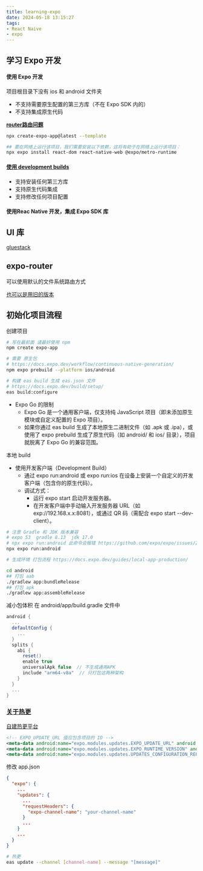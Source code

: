 ```yaml
---
title: learning-expo
date: 2024-05-18 13:15:27
tags:
- React Naive
- expo
---
```


## 学习 Expo 开发

#### 使用 Expo 开发

项目根目录下没有 ios 和 android 文件夹
- 不支持需要原生配置的第三方库（不在 Expo SDK 内的）
- 不支持集成原生代码

**[router路由问题](https://github.com/expo/expo/issues/28898)**

```sh
npx create-expo-app@latest --template

## 要在网络上运行该项目，我们需要安装以下依赖，这将有助于在网络上运行该项目：
npx expo install react-dom react-native-web @expo/metro-runtime
```

#### [使用 development builds](https://expo.nodejs.cn/guides/local-app-development/)

- 支持安装任何第三方库
- 支持原生代码集成
- 支持修改任何项目配置

#### 使用Reac Native 开发，集成 Expo SDK 库


## UI 库

[gluestack](https://gluestack.io/)


## expo-router

可以使用默认的文件系统路由方式

[也可以是用旧的版本](https://github.com/craftzdog/react-native-animated-todo)


## 初始化项目流程

创建项目
```bash
# 写在最前面 请最好使用 npm
npm create expo-app

# 需要 原生包
# https://docs.expo.dev/workflow/continuous-native-generation/
npm expo prebuild --platform ios/android

# 构建 eas build 生成 eas.json 文件
# https://docs.expo.dev/build/setup/
eas build:configure
```

+ ​​Expo Go 的限制​​
  + Expo Go 是一个通用客户端，仅支持纯 JavaScript 项目（即未添加原生模块或自定义配置的 Expo 项目）。
  + 如果你通过 eas build 生成了本地原生二进制文件（如 .apk 或 .ipa），或使用了 expo prebuild 生成了原生代码（如 android/ 和 ios/ 目录），项目就脱离了 Expo Go 的兼容范围。

本地 build

+ 使用开发客户端（Development Build）​​
  + 通过 expo run:android 或 expo run:ios 在设备上安装一个​​自定义的开发客户端​​（包含你的原生代码）。
  + 调试方式：
    + 运行 expo start 启动开发服务器。
    + 在开发客户端中手动输入开发服务器 URL（如 exp://192.168.x.x:8081），或通过 QR 码（需配合 expo start --dev-client）。

```bash
# 注意 Gradle 和 JDK 版本兼容
# expo 53  gradle 8.13  jdk 17.0
# npx expo run:android 此命令会报错 https://github.com/expo/expo/issues/28703
npx expo run:android

# 生成环境 打包流程 https://docs.expo.dev/guides/local-app-production/

cd android
## 打包 aab
./gradlew app:bundleRelease
## 打包 apk
./gradlew app:assembleRelease
```

减小包体积 在 android/app/build.gradle 文件中

```groovy
android {
  ...
  defaultConfig {
    ...
  }
  splits {
    abi {
      reset()
      enable true
      universalApk false  // 不生成通用APK
      include "arm64-v8a"  // 只打包这两种架构
    }
  }
  ...
}
```


### [关于热更](https://docs.expo.dev/eas-update/getting-started/#publish-an-update)

[自建热更平台](https://github.com/expo/custom-expo-updates-server)

```xml
<!-- EXPO_UPDATE_URL 值应包含项目的 ID -->
<meta-data android:name="expo.modules.updates.EXPO_UPDATE_URL" android:value="https://u.expo.dev/your-project-id"/>
<meta-data android:name="expo.modules.updates.EXPO_RUNTIME_VERSION" android:value="@string/expo_runtime_version"/>
<meta-data android:name="expo.modules.updates.UPDATES_CONFIGURATION_REQUEST_HEADERS_KEY" android:value="{'expo-channel-name':'your-channel-name'}"/>
```

修改 app.json

```json
{
  "expo": {
    ...
    "updates": {
      ...
      "requestHeaders": {
        "expo-channel-name": "your-channel-name"
      }
      ...
    }
    ...
  }
}
```


```bash
# 热更
eas update --channel [channel-name] --message "[message]"
```